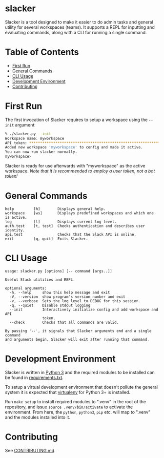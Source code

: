 # slacker
Slacker is a tool designed to make it easier to do admin tasks and general utility for several workspaces (teams). It supports a REPL for inputting and evaluating commands, along with a CLI for running a single command.

# Table of Contents
* [First Run](#first-run)
* [General Commands](#general-commands)
* [CLI Usage](#cli-usage)
* [Development Environment](#development-environment)
* [Contributing](#contributing)

# First Run
The first invocation of Slacker requires to setup a workspace using the `--init` argument:
```sh
% ./slacker.py --init
Workspace name: myworkspace
API token: ****************************************************************************
Added new workspace 'myworkspace' to config and made it active.
You can now run slacker normally.
myworkspace> 
```

Slacker is ready for use afterwards with "myworkspace" as the active workspace. _Note that it is recommended to employ a user token, not a bot token!_

# General Commands
```
help         [h]        Displays general help.
workspace    [ws]       Displays predefined workspaces and which one is active.
log          [l]        Displays current log level.
auth.test    [t, test]  Checks authentication and describes user identity.
api.test                Checks that the Slack API is online.
exit         [q, quit]  Exits Slacker.
```

# CLI Usage
```
usage: slacker.py [options] [-- command [args..]]

Useful Slack utilities and REPL.

optional arguments:
  -h, --help     show this help message and exit
  -V, --version  show program's version number and exit
  -v, --verbose  Sets the log level to DEBUG for this session.
  -q, --quiet    Disable stdout logging
  --init         Interactively initialize config and add workspace and API
                 token.
  --check        Checks that all commands are valid.

By passing '--', it signals that Slacker arguments end and a single command
and arguments begin. Slacker will exit after running that command.
```

# Development Environment
Slacker is written in [Python 3](https://www.python.org/) and the required modules to be installed can be found in [requirements.txt](requirements.txt).

To setup a virtual development environment that doesn't pollute the general system it is expected that [virtualenv](https://virtualenv.pypa.io/en/stable/) for Python 3+ is installed.

Run `make setup` to install required modules to ".venv" in the root of the repository, and issue `source .venv/bin/activate` to activate the environment. From here, the `python`, `python3`, `pip` etc. will map to ".venv" and the modules installed into it.

# Contributing
See [CONTRIBUTING.md](CONTRIBUTING.md).
